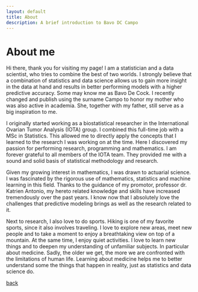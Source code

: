 ```yaml
---
layout: default
title: About
description: A brief introduction to Bavo DC Campo
---
```

# About me
Hi there, thank you for visiting my page! I am a statistician and a data scientist, who tries to combine the best of two worlds. I strongly believe that a combination of statistics and data science allows us to gain more insight in the data at hand and results in better performing models with a higher predictive accuracy. Some may know me as Bavo De Cock. I recently changed and publish using the surname Campo to honor my mother who was also active in academia. She, together with my father, still serve as a big inspiration to me.

I originally started working as a biostatistical researcher in the International Ovarian Tumor Analysis (IOTA) group. I combined this full-time job with a MSc in Statistics. This allowed me to directly apply the concepts that I learned to the research I was working on at the time. Here I discovered my passion for performing research, programming and mathematics. I am forever grateful to all members of the IOTA team. They provided me with a sound and solid basis of statistical methodology and research.

Given my growing interest in mathematics, I was drawn to actuarial science. I was fascinated by the rigorous use of mathematics, statistics and machine learning in this field. Thanks to the guidance of my promotor, professor dr. Katrien Antonio, my hereto related knowledge and skills have increased tremendously over the past years. I know now that I absolutely love the challenges that predictive modeling brings as well as the research related to it.

Next to research, I also love to do sports. Hiking is one of my favorite sports, since it also involves traveling. I love to explore new areas, meet new people and to take a moment to enjoy a breathtaking view on top of a mountain. At the same time, I enjoy quiet activities. I love to learn new things and to deepen my understanding of unfamiliar subjects. In particular about medicine. Sadly, the older we get, the more we are confronted with the limitations of human life. Learning about medicine helps me to better understand some the things that happen in reality, just as statistics and data science do.

[back](./)